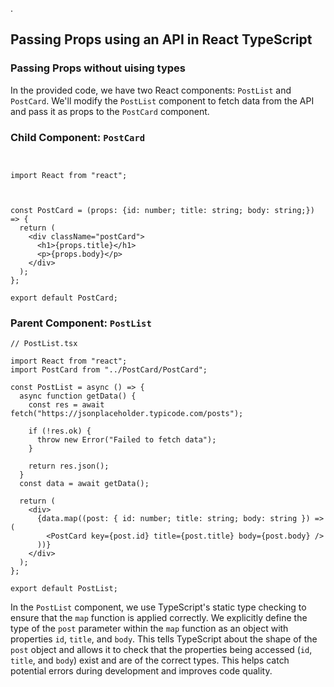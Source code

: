 .

## Passing Props using an API in React TypeScript

### Passing Props without uising types

In the provided code, we have two React components: `PostList` and `PostCard`. We'll modify the `PostList` component to fetch data from the API and pass it as props to the `PostCard` component.

### Child  Component: `PostCard`
```tsx


import React from "react";



const PostCard = (props: {id: number; title: string; body: string;}) => {
  return (
    <div className="postCard">
      <h1>{props.title}</h1>
      <p>{props.body}</p>
    </div>
  );
};

export default PostCard;
```

### Parent Component: `PostList`

```tsx
// PostList.tsx

import React from "react";
import PostCard from "../PostCard/PostCard";

const PostList = async () => {
  async function getData() {
    const res = await fetch("https://jsonplaceholder.typicode.com/posts");

    if (!res.ok) {
      throw new Error("Failed to fetch data");
    }

    return res.json();
  }
  const data = await getData();

  return (
    <div>
      {data.map((post: { id: number; title: string; body: string }) => (
        <PostCard key={post.id} title={post.title} body={post.body} />
      ))}
    </div>
  );
};

export default PostList;
```

In the `PostList` component, we use TypeScript's static type checking to ensure that the `map` function is applied correctly. We explicitly define the type of the `post` parameter within the `map` function as an object with properties `id`, `title`, and `body`. This tells TypeScript about the shape of the `post` object and allows it to check that the properties being accessed (`id`, `title`, and `body`) exist and are of the correct types. This helps catch potential errors during development and improves code quality.
